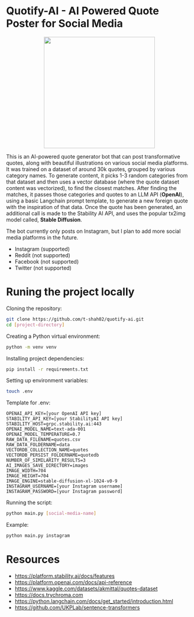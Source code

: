 # Quotify-AI - AI Powered Quote Poster for Social Media
<p align="center">
  <img width="300" height="300" src="https://raw.githubusercontent.com/t-shah02/quotify-ai/main/docs/quotify_ai_logo.png" />  
</p>

This is an AI-powered quote generator bot that can post transformative quotes, along with beautiful illustrations on various social media platforms. It was trained on a dataset of around 30k quotes, grouped by various category names. To generate content, it picks 1-3 random categories from that dataset and then uses a vector database (where the quote dataset content was vectorized), to find the closest matches. After finding the matches, it passes those categories and quotes to an LLM API (**OpenAI**), using a basic Langchain prompt template, to generate a new foreign quote with the inspiration of that data. Once the quote has been generated, an additional call is made to the Stability AI API, and uses the popular tx2img model called, **Stable Diffusion**. 

The bot currently only posts on Instagram, but I plan to add more social media platforms in the future.
- Instagram (supported)
- Reddit (not supported)
- Facebook (not supported)
- Twitter (not supported)

# Runing the project locally
Cloning the repository:
```bash
git clone https://github.com/t-shah02/quotify-ai.git
cd [project-directory]
```
Creating a Python virtual environment:
```bash
python -m venv venv
```
Installing project dependencies:
```bash
pip install -r requirements.txt
```
Setting up environment variables:
```bash
touch .env
```
Template for .env:
```
OPENAI_API_KEY=[your OpenAI API key]
STABILITY_API_KEY=[your StabilityAI API key]
STABILITY_HOST=grpc.stability.ai:443
OPENAI_MODEL_NAME=text-ada-001	
OPENAI_MODEL_TEMPERATURE=0.7
RAW_DATA_FILENAME=quotes.csv
RAW_DATA_FOLDERNAME=data
VECTORDB_COLLECTION_NAME=quotes
VECTORDB_PERSIST_FOLDERNAME=quotedb
NUMBER_OF_SIMILARITY_RESULTS=3
AI_IMAGES_SAVE_DIRECTORY=images
IMAGE_WIDTH=704
IMAGE_HEIGHT=704
IMAGE_ENGINE=stable-diffusion-xl-1024-v0-9
INSTAGRAM_USERNAME=[your Instagram username]
INSTAGRAM_PASSWORD=[your Instagram password]
```

Running the script:
```bash
python main.py [social-media-name]
```
Example:
```bash
python main.py instagram
```

# Resources
- https://platform.stability.ai/docs/features
- https://platform.openai.com/docs/api-reference
- https://www.kaggle.com/datasets/akmittal/quotes-dataset
- https://docs.trychroma.com
- https://python.langchain.com/docs/get_started/introduction.html
- https://github.com/UKPLab/sentence-transformers

